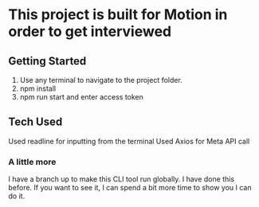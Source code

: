 # This project is built for Motion in order to get interviewed
## Getting Started 
1. Use any terminal to navigate to the project folder.
2. npm install
3. npm run start and enter access token
## Tech Used
Used readline for inputting from the terminal
Used Axios for Meta API call
### A little more
I have a branch up to make this CLI tool run globally. I have done this before. If you want to see it, I can spend a bit more time to show you I can do it.
